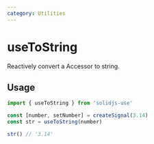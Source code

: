 ```yaml
---
category: Utilities
---
```


# useToString

Reactively convert a Accessor to string.

## Usage

```ts
import { useToString } from 'solidjs-use'

const [number, setNumber] = createSignal(3.14)
const str = useToString(number)

str() // '3.14'
```
